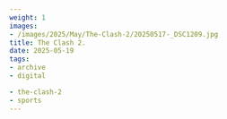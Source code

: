 ```yaml
---
weight: 1
images:
- /images/2025/May/The-Clash-2/20250517-_DSC1209.jpg
title: The Clash 2.
date: 2025-05-19
tags:
- archive
- digital

- the-clash-2
- sports
---
```


